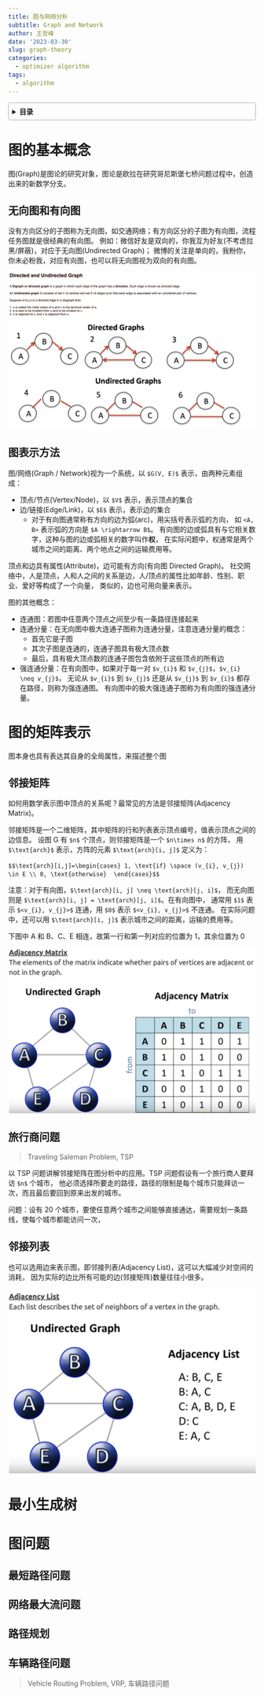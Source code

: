 ```yaml
---
title: 图与网络分析
subtitle: Graph and Network
author: 王哲峰
date: '2023-03-30'
slug: graph-theory
categories:
  - optimizer algorithm
tags:
  - algorithm
---
```


<style>
details {
    border: 1px solid #aaa;
    border-radius: 4px;
    padding: .5em .5em 0;
}
summary {
    font-weight: bold;
    margin: -.5em -.5em 0;
    padding: .5em;
}
details[open] {
    padding: .5em;
}
details[open] summary {
    border-bottom: 1px solid #aaa;
    margin-bottom: .5em;
}
img {
    pointer-events: none;
}
</style>

<details><summary>目录</summary><p>

- [图的基本概念](#图的基本概念)
    - [无向图和有向图](#无向图和有向图)
    - [图表示方法](#图表示方法)
- [图的矩阵表示](#图的矩阵表示)
    - [邻接矩阵](#邻接矩阵)
    - [旅行商问题](#旅行商问题)
    - [邻接列表](#邻接列表)
- [最小生成树](#最小生成树)
- [图问题](#图问题)
    - [最短路径问题](#最短路径问题)
    - [网络最大流问题](#网络最大流问题)
    - [路径规划](#路径规划)
    - [车辆路径问题](#车辆路径问题)
</p></details><p></p>

# 图的基本概念

图(Graph)是图论的研究对象，图论是欧拉在研究哥尼斯堡七桥问题过程中，创造出来的新数学分支。

## 无向图和有向图

没有方向区分的子图称为无向图，如交通网络；有方向区分的子图为有向图，流程任务图就是很经典的有向图。
例如：微信好友是双向的，你我互为好友(不考虑拉黑/屏蔽)，对应于无向图(Undirected Graph)；
微博的关注是单向的，我粉你，你未必粉我，对应有向图，也可以将无向图视为双向的有向图。

![[img](https://sites.google.com/a/cs.christuniversity.in/discrete-mathematics-lectures/graphs/directed-and-undirected-graph)](images/graph.png)

## 图表示方法

图/网络(Graph / Network)视为一个系统，以 `$G(V, E)$` 表示，由两种元素组成：

* 顶点/节点(Vertex/Node)，以 `$V$` 表示，表示顶点的集合
* 边/链接(Edge/Link)，以 `$E$` 表示，表示边的集合
    - 对于有向图通常称有方向的边为弧(arc)，用尖括号表示弧的方向，
      如 `<A, B>` 表示弧的方向是 `$A \rightarrow B$`。
      有向图的边或弧具有与它相关数字，这种与图的边或弧相关的数字叫作**权**，
      在实际问题中，权通常是两个城市之间的距离、两个地点之间的运输费用等。

顶点和边具有属性(Attribute)，边可能有方向(有向图 Directed Graph)。
社交网络中，人是顶点，人和人之间的关系是边，人/顶点的属性比如年龄、性别、职业、爱好等构成了一个向量，
类似的，边也可用向量来表示。

图的其他概念：

* 连通图：若图中任意两个顶点之间至少有一条路径连接起来
* 连通分量：在无向图中极大连通子图称为连通分量，注意连通分量的概念：
    - 首先它是子图
    - 其次子图是连通的，连通子图具有极大顶点数
    - 最后，具有极大顶点数的连通子图包含依附于这些顶点的所有边
* 强连通分量：在有向图中，如果对于每一对 `$v_{i}$` 和 `$v_{j}$`，`$v_{i} \neq v_{j}$`，
  无论从 `$v_{i}$` 到 `$v_{j}$` 还是从 `$v_{j}$` 到 `$v_{i}$` 都存在路径，则称为强连通图。
  有向图中的极大强连通子图称为有向图的强连通分量。

# 图的矩阵表示

图本身也具有表达其自身的全局属性，来描述整个图

## 邻接矩阵

如何用数学表示图中顶点的关系呢？最常见的方法是邻接矩阵(Adjacency Matrix)。

邻接矩阵是一个二维矩阵，其中矩阵的行和列表表示顶点编号，值表示顶点之间的边信息。
设图 G 有 `$n$` 个顶点，则邻接矩阵是一个 `$n\times n$` 的方阵，
用 `$\text{arch}$` 表示，方阵的元素 `$\text{arch}[i, j]$` 定义为：

`$$\text{arch}[i,j]=\begin{cases}
1, \text{if} \space (v_{i}, v_{j}) \in E \\
0, \text{otherwise} 
\end{cases}$$`

注意：对于有向图，`$\text{arch}[i, j] \neq \text{arch}[j, i]$`，
而无向图则是 `$\text{arch}[i, j] = \text{arch}[j, i]$`。在有向图中，
通常用 `$1$` 表示 `$<v_{i}, v_{j}>$` 连通，用 `$0$` 表示 `$<v_{i}, v_{j}>$` 不连通。
在实际问题中，还可以用 `$\text{arch}[i, j]$` 表示城市之间的距离，运输的费用等。

下图中 A 和 B、C、E 相连，故第一行和第一列对应的位置为 1，其余位置为 0

![img](images/adjacency_matrix.png)

## 旅行商问题

> Traveling Saleman Problem, TSP

以 TSP 问题讲解邻接矩阵在图分析中的应用。TSP 问题假设有一个旅行商人要拜访 `$n$` 个城市，
他必须选择所要走的路径，路径的限制是每个城市只能拜访一次，而且最后要回到原来出发的城市。

问题：设有 20 个城市，要使任意两个城市之间能够直接通达，需要规划一条路线，使每个城市都能访问一次，

## 邻接列表

也可以选用边来表示图，即邻接列表(Adjacency List)，这可以大幅减少对空间的消耗，
因为实际的边比所有可能的边(邻接矩阵)数量往往小很多。

![img](images/adjacency_list.png)

# 最小生成树

# 图问题

## 最短路径问题

## 网络最大流问题

## 路径规划

## 车辆路径问题

> Vehicle Routing Problem, VRP, 车辆路径问题
